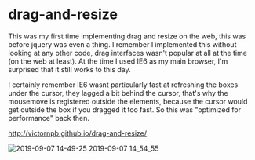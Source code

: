 drag-and-resize
===============

This was my first time implementing drag and resize on the web, this was before jquery was even a thing. I remember I implemented this without looking at any other code, drag interfaces wasn't popular at all at the time (on the web at least). At the time I used IE6 as my main browser, I'm surprised that it still works to this day. 

I certainly remember IE6 wasnt particularly fast at refreshing the boxes under the cursor, they lagged a bit behind the cursor, that's why the mousemove is registered outside the elements, because the cursor would get outside the box if you dragged it too fast. So this was "optimized for performance" back then.

http://victornpb.github.io/drag-and-resize/

![2019-09-07 14-49-25 2019-09-07 14_54_55](https://user-images.githubusercontent.com/3372598/64478474-66f69a80-d17f-11e9-8d8a-bf384703de59.gif)

